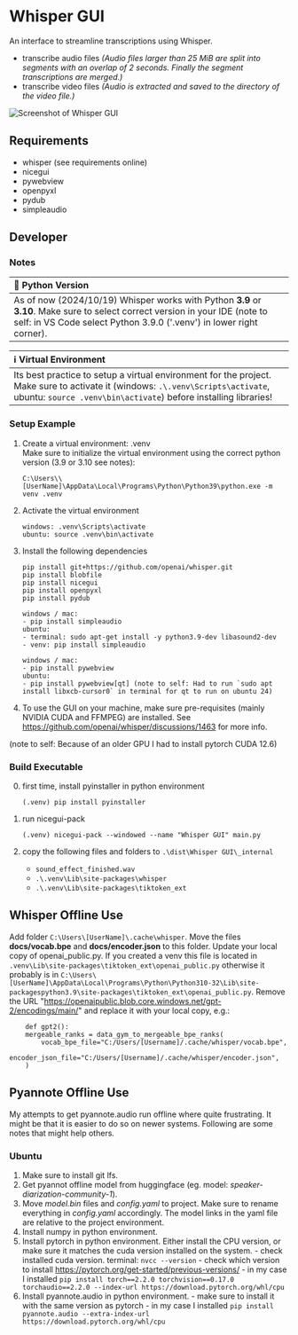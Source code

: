 # Whisper GUI

An interface to streamline transcriptions using Whisper.  

- transcribe audio files
     *(Audio files larger than 25 MiB are split into segments with an overlap of 2 seconds. Finally the segment transcriptions are merged.)*
- transcribe video files
     *(Audio is extracted and saved to the directory of the video file.)*

![Screenshot of Whisper GUI](./docs/whisper_gui_screenshot.png?raw=true)

## Requirements

- whisper (see requirements online)
- nicegui
- pywebview
- openpyxl
- pydub
- simpleaudio

## Developer

### Notes

| :snake: Python Version |
|:-|
| As of now (2024/10/19) Whisper works with Python **3.9** or **3.10**. Make sure to select correct version in your IDE (note to self: in VS Code select Python 3.9.0 ('.venv') in lower right corner). |

| :information_source: Virtual Environment |
|:-|
| Its best practice to setup a virtual environment for the project. Make sure to activate it (windows: `.\.venv\Scripts\activate`, ubuntu: `source .venv\bin\activate`) before installing libraries! |

### Setup Example

1. Create a virtual environment: .venv  
    Make sure to initialize the virtual environment using the correct python version (3.9 or 3.10 see notes):
   
       C:\Users\\[UserName]\AppData\Local\Programs\Python\Python39\python.exe -m venv .venv
   
2. Activate the virtual environment
   
       windows: .venv\Scripts\activate
       ubuntu: source .venv\bin\activate
   
3. Install the following dependencies
   
       pip install git+https://github.com/openai/whisper.git  
       pip install blobfile  
       pip install nicegui  
       pip install openpyxl
       pip install pydub

       windows / mac:
       - pip install simpleaudio
       ubuntu:
       - terminal: sudo apt-get install -y python3.9-dev libasound2-dev
       - venv: pip install simpleaudio

       windows / mac:
       - pip install pywebview 
       ubuntu: 
       - pip install pywebview[qt] (note to self: Had to run `sudo apt install libxcb-cursor0` in terminal for qt to run on ubuntu 24)

4. To use the GUI on your machine, make sure pre-requisites (mainly NVIDIA CUDA and FFMPEG) are installed. See https://github.com/openai/whisper/discussions/1463 for more info.

(note to self: Because of an older GPU I had to install pytorch CUDA 12.6)

### Build Executable

0. first time, install pyinstaller in python environment
    
       (.venv) pip install pyinstaller

1. run nicegui-pack

       (.venv) nicegui-pack --windowed --name "Whisper GUI" main.py

2. copy the following files and folders to `.\dist\Whisper GUI\_internal`
    - `sound_effect_finished.wav`
    - `.\.venv\Lib\site-packages\whisper`
    - `.\.venv\Lib\site-packages\tiktoken_ext`

## Whisper Offline Use

Add folder `C:\Users\[UserName]\.cache\whisper`. Move the files **docs/vocab.bpe** and **docs/encoder.json** to this folder. Update your local copy of openai_public.py. If you created a venv this file is located in `.venv\Lib\site-packages\tiktoken_ext\openai_public.py` otherwise it probably is in `C:\Users\[UserName]\AppData\Local\Programs\Python\Python310-32\Lib\site-packagespython3.9\site-packages\tiktoken_ext\openai_public.py`. Remove the URL "https://openaipublic.blob.core.windows.net/gpt-2/encodings/main/" and replace it with your local copy, e.g.:
            
        def gpt2():
        mergeable_ranks = data_gym_to_mergeable_bpe_ranks(  
            vocab_bpe_file="C:/Users/[Username]/.cache/whisper/vocab.bpe",   
            encoder_json_file="C:/Users/[Username]/.cache/whisper/encoder.json",  
        )
        
## Pyannote Offline Use

My attempts to get pyannote.audio run offline where quite frustrating. It might be that it is easier to do so on newer systems. Following are some notes that might help others.

### Ubuntu

1. Make sure to install git lfs.  
2. Get pyannot offline model from huggingface (eg. model: *speaker-diarization-community-1*).
3. Move *model.bin* files and *config.yaml* to project. Make sure to rename everything in *config.yaml* accordingly. The model links in the yaml file are relative to the project environment.
4. Install numpy in python environment.
5. Install pytorch in python environment. Either install the CPU version, or make sure it matches the cuda version installed on the system.
       - check installed cuda version. terminal: `nvcc --version`
       - check which version to install https://pytorch.org/get-started/previous-versions/
       - in my case I installed `pip install torch==2.2.0 torchvision==0.17.0 torchaudio==2.2.0 --index-url https://download.pytorch.org/whl/cpu`
6. Install pyannote.audio in python environment.
       - make sure to install it with the same version as pytorch
       - in my case I installed `pip install pyannote.audio --extra-index-url https://download.pytorch.org/whl/cpu`